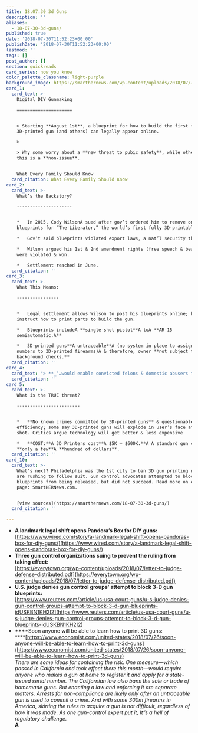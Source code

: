 ```yaml
---
title: 18.07.30 3d Guns
description: ''
aliases:
  - 18-07-30-3d-guns/
published: true
date: '2018-07-30T11:52:23+00:00'
publishDate: '2018-07-30T11:52:23+00:00'
lastmod: ''
tags: []
post_author: []
section: quickreads
card_series: now you know
color_palette_classname: light-purple
background_image: https://smarthernews.com/wp-content/uploads/2018/07/JAc-Umt5.jpeg
card_1:
  card_text: >-
    Digital DIY Gunmaking

    =====================


    > Starting **August 1st**, a blueprint for how to build the first fully
    3D-printed gun (and others) can legally appear online.

    > 

    > Why some worry about a **new threat to pubic safety**, while others say
    this is a **non-issue**.


    What Every Family Should Know
  card_citation: What Every Family Should Know
card_2:
  card_text: >-
    What’s the Backstory?

    ---------------------


    *   In 2015, Cody WilsonA sued after gov’t ordered him to remove online
    blueprints for “The Liberator,” the world’s first fully 3D-printable gun.

    *   Gov’t said blueprints violated export laws, a nat’l security threat.

    *   Wilson argued his 1st & 2nd amendment rights (free speech & bear arms)
    were violated & won.

    *   Settlement reached in June.
  card_citation: ''
card_3:
  card_text: >-
    What This Means:

    ----------------


    *   Legal settlement allows Wilson to post his blueprints online; blueprints
    instruct how to print parts to build the gun.

    *   Blueprints includeA **single-shot pistol**A toA **AR-15
    semiautomatic.A**

    *   3D-printed guns**A untraceable**A (no system in place to assign serial
    numbers to 3D-printed firearms)A & therefore, owner **not subject to
    background checks.**
  card_citation: ''
card_4:
  card_text: "> **_‘…would enable convicted felons & domestic abusers to download schematics online & print their own illegal & untraceable guns.”_**  \n> Nick Suplina, Everytown for Gun Safety Managing Director\n> \n> _**‘I don’t see it likely at all that criminals will use this clunky and expensive technology.”**  \n> _Lawrence Keane,A National Shooting Sports FoundationA general counsel"
  card_citation: ''
card_5:
  card_text: >-
    What is the TRUE threat?

    ------------------------


    *   **No known crimes committed by 3D-printed guns** & questionable
    efficiency; some say 3D-printed guns will explode in user’s face after one
    shot. Critics argue technology will get better & less expensive

    *   **COST:**A 3D Printers cost**A $5K – $600K.**A A standard gun costs
    **only a few**A **hundred of dollars**.
  card_citation: ''
card_10:
  card_text: >-
    What's next? Philadelphia was the 1st city to ban 3D gun printing now others
    are rushing to follow suit. Gun control advocates attempted to block the
    blueprints from being released, but did not succeed. Read more on our source
    page: SmartHERNews.com.


    [view sources](https://smarthernews.com/18-07-30-3d-guns/)
  card_citation: ''

---
```

*   **A landmark legal shift opens Pandora’s Box for DIY guns:**  
    [https://www.wired.com/story/a-landmark-legal-shift-opens-pandoras-box-for-diy-guns/](https://www.wired.com/story/a-landmark-legal-shift-opens-pandoras-box-for-diy-guns/)
*   **Three gun control organizations suing to prevent the ruling from taking effect:**  
    [https://everytown.org/wp-content/uploads/2018/07/letter-to-judge-defense-distributed.pdf](https://everytown.org/wp-content/uploads/2018/07/letter-to-judge-defense-distributed.pdf)
*   **U.S. judge denies gun control groups’ attempt to block 3-D gun blueprints:**  
    [https://www.reuters.com/article/us-usa-court-guns/u-s-judge-denies-gun-control-groups-attempt-to-block-3-d-gun-blueprints-idUSKBN1KH2I2](https://www.reuters.com/article/us-usa-court-guns/u-s-judge-denies-gun-control-groups-attempt-to-block-3-d-gun-blueprints-idUSKBN1KH2I2)
*   ****Soon anyone will be able to learn how to print 3D guns:  
    ****[https://www.economist.com/united-states/2018/07/26/soon-anyone-will-be-able-to-learn-how-to-print-3d-guns](https://www.economist.com/united-states/2018/07/26/soon-anyone-will-be-able-to-learn-how-to-print-3d-guns)  
    _There are some ideas for containing the risk. One measure—which passed in California and took effect there this month—would require anyone who makes a gun at home to register it and apply for a state-issued serial number. The Californian law also bans the sale or trade of homemade guns. But enacting a law and enforcing it are separate matters. Arrests for non-compliance are likely only after an untraceable gun is used to commit a crime. And with some 300m firearms in America, skirting the rules to acquire a gun is not difficult, regardless of how it was made. As one gun-control expert put it, It”s a hell of regulatory challenge._  
    ****A****